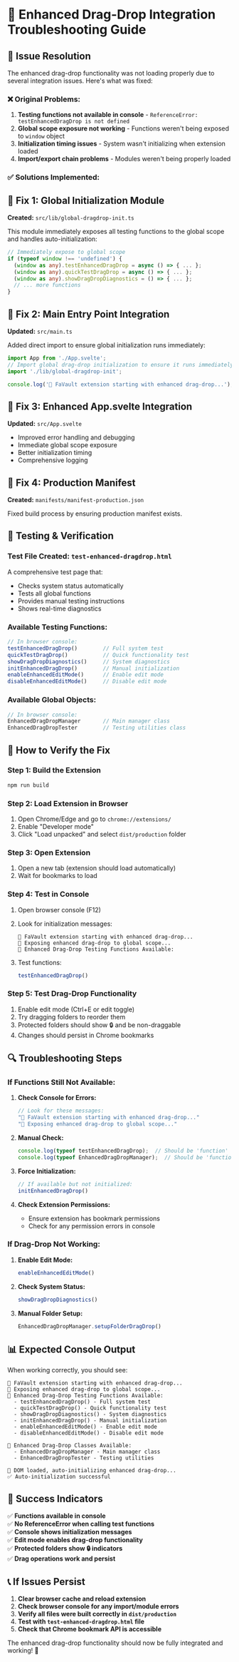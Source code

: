 # 🔧 Enhanced Drag-Drop Integration Troubleshooting Guide

## 🚨 Issue Resolution

The enhanced drag-drop functionality was not loading properly due to several integration issues. Here's what was fixed:

### ❌ **Original Problems:**

1. **Testing functions not available in console** - `ReferenceError: testEnhancedDragDrop is not defined`
2. **Global scope exposure not working** - Functions weren't being exposed to `window` object
3. **Initialization timing issues** - System wasn't initializing when extension loaded
4. **Import/export chain problems** - Modules weren't being properly loaded

### ✅ **Solutions Implemented:**

## 🔧 **Fix 1: Global Initialization Module**

**Created:** `src/lib/global-dragdrop-init.ts`

This module immediately exposes all testing functions to the global scope and handles auto-initialization:

```typescript
// Immediately expose to global scope
if (typeof window !== 'undefined') {
  (window as any).testEnhancedDragDrop = async () => { ... };
  (window as any).quickTestDragDrop = async () => { ... };
  (window as any).showDragDropDiagnostics = () => { ... };
  // ... more functions
}
```

## 🔧 **Fix 2: Main Entry Point Integration**

**Updated:** `src/main.ts`

Added direct import to ensure global initialization runs immediately:

```typescript
import App from './App.svelte';
// Import global drag-drop initialization to ensure it runs immediately
import './lib/global-dragdrop-init';

console.log('🦁 FaVault extension starting with enhanced drag-drop...');
```

## 🔧 **Fix 3: Enhanced App.svelte Integration**

**Updated:** `src/App.svelte`

- Improved error handling and debugging
- Immediate global scope exposure
- Better initialization timing
- Comprehensive logging

## 🔧 **Fix 4: Production Manifest**

**Created:** `manifests/manifest-production.json`

Fixed build process by ensuring production manifest exists.

## 🧪 **Testing & Verification**

### **Test File Created:** `test-enhanced-dragdrop.html`

A comprehensive test page that:
- Checks system status automatically
- Tests all global functions
- Provides manual testing instructions
- Shows real-time diagnostics

### **Available Testing Functions:**

```javascript
// In browser console:
testEnhancedDragDrop()        // Full system test
quickTestDragDrop()           // Quick functionality test  
showDragDropDiagnostics()     // System diagnostics
initEnhancedDragDrop()        // Manual initialization
enableEnhancedEditMode()      // Enable edit mode
disableEnhancedEditMode()     // Disable edit mode
```

### **Available Global Objects:**

```javascript
// In browser console:
EnhancedDragDropManager       // Main manager class
EnhancedDragDropTester        // Testing utilities class
```

## 🚀 **How to Verify the Fix**

### **Step 1: Build the Extension**
```bash
npm run build
```

### **Step 2: Load Extension in Browser**
1. Open Chrome/Edge and go to `chrome://extensions/`
2. Enable "Developer mode"
3. Click "Load unpacked" and select `dist/production` folder

### **Step 3: Open Extension**
1. Open a new tab (extension should load automatically)
2. Wait for bookmarks to load

### **Step 4: Test in Console**
1. Open browser console (F12)
2. Look for initialization messages:
   ```
   🦁 FaVault extension starting with enhanced drag-drop...
   🦁 Exposing enhanced drag-drop to global scope...
   🧪 Enhanced Drag-Drop Testing Functions Available:
   ```

3. Test functions:
   ```javascript
   testEnhancedDragDrop()
   ```

### **Step 5: Test Drag-Drop Functionality**
1. Enable edit mode (Ctrl+E or edit toggle)
2. Try dragging folders to reorder them
3. Protected folders should show 🔒 and be non-draggable
4. Changes should persist in Chrome bookmarks

## 🔍 **Troubleshooting Steps**

### **If Functions Still Not Available:**

1. **Check Console for Errors:**
   ```javascript
   // Look for these messages:
   "🦁 FaVault extension starting with enhanced drag-drop..."
   "🦁 Exposing enhanced drag-drop to global scope..."
   ```

2. **Manual Check:**
   ```javascript
   console.log(typeof testEnhancedDragDrop);  // Should be 'function'
   console.log(typeof EnhancedDragDropManager);  // Should be 'function'
   ```

3. **Force Initialization:**
   ```javascript
   // If available but not initialized:
   initEnhancedDragDrop()
   ```

4. **Check Extension Permissions:**
   - Ensure extension has bookmark permissions
   - Check for any permission errors in console

### **If Drag-Drop Not Working:**

1. **Enable Edit Mode:**
   ```javascript
   enableEnhancedEditMode()
   ```

2. **Check System Status:**
   ```javascript
   showDragDropDiagnostics()
   ```

3. **Manual Folder Setup:**
   ```javascript
   EnhancedDragDropManager.setupFolderDragDrop()
   ```

## 📊 **Expected Console Output**

When working correctly, you should see:

```
🦁 FaVault extension starting with enhanced drag-drop...
🦁 Exposing enhanced drag-drop to global scope...
🧪 Enhanced Drag-Drop Testing Functions Available:
  - testEnhancedDragDrop() - Full system test
  - quickTestDragDrop() - Quick functionality test
  - showDragDropDiagnostics() - System diagnostics
  - initEnhancedDragDrop() - Manual initialization
  - enableEnhancedEditMode() - Enable edit mode
  - disableEnhancedEditMode() - Disable edit mode

🦁 Enhanced Drag-Drop Classes Available:
  - EnhancedDragDropManager - Main manager class
  - EnhancedDragDropTester - Testing utilities

🦁 DOM loaded, auto-initializing enhanced drag-drop...
✅ Auto-initialization successful
```

## 🎯 **Success Indicators**

✅ **Functions available in console**  
✅ **No ReferenceError when calling test functions**  
✅ **Console shows initialization messages**  
✅ **Edit mode enables drag-drop functionality**  
✅ **Protected folders show 🔒 indicators**  
✅ **Drag operations work and persist**  

## 📞 **If Issues Persist**

1. **Clear browser cache and reload extension**
2. **Check browser console for any import/module errors**
3. **Verify all files were built correctly in `dist/production`**
4. **Test with `test-enhanced-dragdrop.html` file**
5. **Check that Chrome bookmark API is accessible**

The enhanced drag-drop functionality should now be fully integrated and working! 🎉

